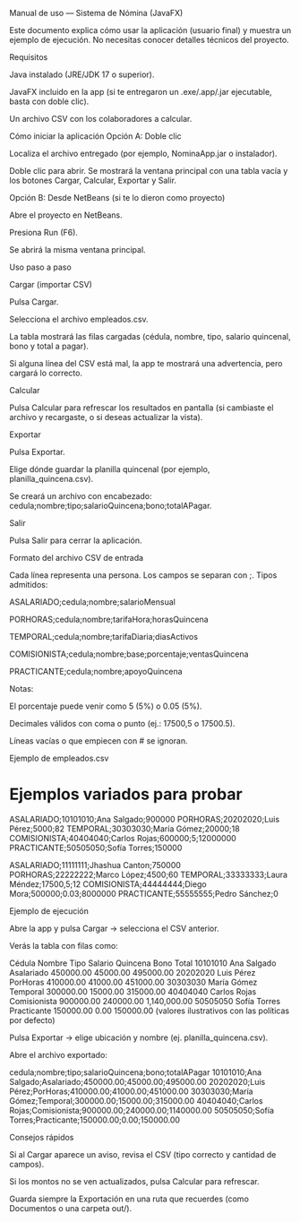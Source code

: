 Manual de uso — Sistema de Nómina (JavaFX)

Este documento explica cómo usar la aplicación (usuario final) y muestra un ejemplo de ejecución. No necesitas conocer detalles técnicos del proyecto.

Requisitos

Java instalado (JRE/JDK 17 o superior).

JavaFX incluido en la app (si te entregaron un .exe/.app/.jar ejecutable, basta con doble clic).

Un archivo CSV con los colaboradores a calcular.

Cómo iniciar la aplicación
Opción A: Doble clic

Localiza el archivo entregado (por ejemplo, NominaApp.jar o instalador).

Doble clic para abrir. Se mostrará la ventana principal con una tabla vacía y los botones Cargar, Calcular, Exportar y Salir.

Opción B: Desde NetBeans (si te lo dieron como proyecto)

Abre el proyecto en NetBeans.

Presiona Run (F6).

Se abrirá la misma ventana principal.

Uso paso a paso

Cargar (importar CSV)

Pulsa Cargar.

Selecciona el archivo empleados.csv.

La tabla mostrará las filas cargadas (cédula, nombre, tipo, salario quincenal, bono y total a pagar).

Si alguna línea del CSV está mal, la app te mostrará una advertencia, pero cargará lo correcto.

Calcular

Pulsa Calcular para refrescar los resultados en pantalla (si cambiaste el archivo y recargaste, o si deseas actualizar la vista).

Exportar

Pulsa Exportar.

Elige dónde guardar la planilla quincenal (por ejemplo, planilla_quincena.csv).

Se creará un archivo con encabezado:
cedula;nombre;tipo;salarioQuincena;bono;totalAPagar.

Salir

Pulsa Salir para cerrar la aplicación.

Formato del archivo CSV de entrada

Cada línea representa una persona. Los campos se separan con ;.
Tipos admitidos:

ASALARIADO;cedula;nombre;salarioMensual

PORHORAS;cedula;nombre;tarifaHora;horasQuincena

TEMPORAL;cedula;nombre;tarifaDiaria;diasActivos

COMISIONISTA;cedula;nombre;base;porcentaje;ventasQuincena

PRACTICANTE;cedula;nombre;apoyoQuincena

Notas:

El porcentaje puede venir como 5 (5%) o 0.05 (5%).

Decimales válidos con coma o punto (ej.: 17500,5 o 17500.5).

Líneas vacías o que empiecen con # se ignoran.

Ejemplo de empleados.csv
# Ejemplos variados para probar
ASALARIADO;10101010;Ana Salgado;900000
PORHORAS;20202020;Luis Pérez;5000;82
TEMPORAL;30303030;María Gómez;20000;18
COMISIONISTA;40404040;Carlos Rojas;600000;5;12000000
PRACTICANTE;50505050;Sofía Torres;150000

ASALARIADO;11111111;Jhashua Canton;750000
PORHORAS;22222222;Marco López;4500;60
TEMPORAL;33333333;Laura Méndez;17500,5;12
COMISIONISTA;44444444;Diego Mora;500000;0.03;8000000
PRACTICANTE;55555555;Pedro Sánchez;0

Ejemplo de ejecución

Abre la app y pulsa Cargar → selecciona el CSV anterior.

Verás la tabla con filas como:

Cédula	Nombre	Tipo	Salario Quincena	Bono	Total
10101010	Ana Salgado	Asalariado	450000.00	45000.00	495000.00
20202020	Luis Pérez	PorHoras	410000.00	41000.00	451000.00
30303030	María Gómez	Temporal	300000.00	15000.00	315000.00
40404040	Carlos Rojas	Comisionista	900000.00	240000.00	1,140,000.00
50505050	Sofía Torres	Practicante	150000.00	0.00	150000.00
(valores ilustrativos con las políticas por defecto)					

Pulsa Exportar → elige ubicación y nombre (ej. planilla_quincena.csv).

Abre el archivo exportado:

cedula;nombre;tipo;salarioQuincena;bono;totalAPagar
10101010;Ana Salgado;Asalariado;450000.00;45000.00;495000.00
20202020;Luis Pérez;PorHoras;410000.00;41000.00;451000.00
30303030;María Gómez;Temporal;300000.00;15000.00;315000.00
40404040;Carlos Rojas;Comisionista;900000.00;240000.00;1140000.00
50505050;Sofía Torres;Practicante;150000.00;0.00;150000.00

Consejos rápidos

Si al Cargar aparece un aviso, revisa el CSV (tipo correcto y cantidad de campos).

Si los montos no se ven actualizados, pulsa Calcular para refrescar.

Guarda siempre la Exportación en una ruta que recuerdes (como Documentos o una carpeta out/).
